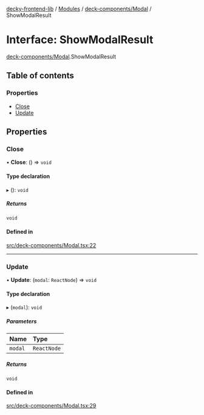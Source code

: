 [decky-frontend-lib](../README.md) / [Modules](../modules.md) / [deck-components/Modal](../modules/deck_components_Modal.md) / ShowModalResult

# Interface: ShowModalResult

[deck-components/Modal](../modules/deck_components_Modal.md).ShowModalResult

## Table of contents

### Properties

- [Close](deck_components_Modal.ShowModalResult.md#close)
- [Update](deck_components_Modal.ShowModalResult.md#update)

## Properties

### Close

• **Close**: () => `void`

#### Type declaration

▸ (): `void`

##### Returns

`void`

#### Defined in

[src/deck-components/Modal.tsx:22](https://github.com/SteamDeckHomebrew/decky-frontend-lib/blob/cfef1dc/src/deck-components/Modal.tsx#L22)

___

### Update

• **Update**: (`modal`: `ReactNode`) => `void`

#### Type declaration

▸ (`modal`): `void`

##### Parameters

| Name | Type |
| :------ | :------ |
| `modal` | `ReactNode` |

##### Returns

`void`

#### Defined in

[src/deck-components/Modal.tsx:29](https://github.com/SteamDeckHomebrew/decky-frontend-lib/blob/cfef1dc/src/deck-components/Modal.tsx#L29)
